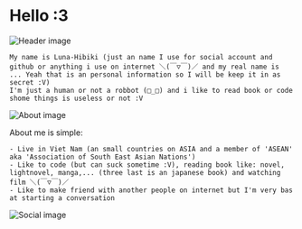 
# Hello :3

![Header image]('./data/image/github_profile_image_header.png')

```
My name is Luna-Hibiki (just an name I use for social account and github or anything i use on internet ＼(￣▽￣)／ and my real name is ... Yeah that is an personal information so I will be keep it in as secret :V)
I'm just a human or not a robbot (□_□) and i like to read book or code shome things is useless or not :V
```

![About image]('./data/img/github_profile_image_about.png')

About me is simple:

    - Live in Viet Nam (an small countries on ASIA and a member of 'ASEAN' aka 'Association of South East Asian Nations')
    - Like to code (but can suck sometime :V), reading book like: novel, lightnovel, manga,... (three last is an japanese book) and watching film ＼(￣▽￣)／
    - Like to make friend with another people on internet but I'm very bas at starting a conversation

![Social image]('./data/img/github_profile_image_social.png')
